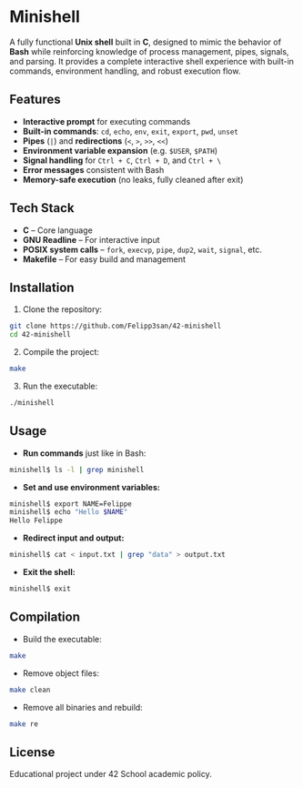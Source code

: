 # Minishell

A fully functional **Unix shell** built in **C**, designed to mimic the behavior of **Bash** while reinforcing knowledge of process management, pipes, signals, and parsing.
It provides a complete interactive shell experience with built-in commands, environment handling, and robust execution flow.

## Features

- **Interactive prompt** for executing commands  
- **Built-in commands**: `cd`, `echo`, `env`, `exit`, `export`, `pwd`, `unset`  
- **Pipes** (`|`) and **redirections** (`<`, `>`, `>>`, `<<`)  
- **Environment variable expansion** (e.g. `$USER`, `$PATH`)  
- **Signal handling** for `Ctrl + C`, `Ctrl + D`, and `Ctrl + \`  
- **Error messages** consistent with Bash  
- **Memory-safe execution** (no leaks, fully cleaned after exit)  

## Tech Stack

- **C** – Core language  
- **GNU Readline** – For interactive input
- **POSIX system calls** – `fork`, `execvp`, `pipe`, `dup2`, `wait`, `signal`, etc.  
- **Makefile** – For easy build and management

## Installation

1. Clone the repository:

```bash
git clone https://github.com/Felipp3san/42-minishell
cd 42-minishell
```

2. Compile the project:

```bash
make
```

3. Run the executable:

```bash
./minishell
```

## Usage

- **Run commands** just like in Bash:

```bash
minishell$ ls -l | grep minishell
```

- **Set and use environment variables:**

```bash
minishell$ export NAME=Felippe
minishell$ echo "Hello $NAME"
Hello Felippe
```

- **Redirect input and output:**

```bash
minishell$ cat < input.txt | grep "data" > output.txt
```

- **Exit the shell:**

```bash
minishell$ exit
```

## Compilation

- Build the executable:

```bash
make
```

- Remove object files:

```bash
make clean
```

- Remove all binaries and rebuild:

```bash
make re
```

## License

Educational project under 42 School academic policy.
